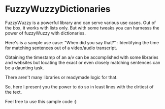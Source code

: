 # FuzzyWuzzyDictionaries

FuzzyWuzzy is a powerful library and can serve various use cases.
Out of the box, it works with lists only.
But with some tweaks you can harnesss the power of fuzzyWuzzy with dictionaries.

Here's is a sample use case:
"When did you say that?" : Identifying the time for matching sentences out of a video/audio transcript.

Obtaining the timestamp of an a/v can be accomplished with some libraries and websites but locating the exact or even closely matching sentences can be a daunting task.

There aren't many libraries or readymade logic for that.

So, here I present you the power to do so in least lines with the dirtiest of the text.

Feel free to use this sample code :)

